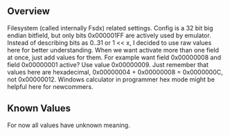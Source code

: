 ## Overview
Filesystem (called internally Fsdx) related settings. Config is a 32 bit big endian bitfield, but only bits 0x000001FF are actively used by emulator. Instead of describing bits as 0..31 or 1 << x, I decided to use raw values here for better understanding.
When we want activate more than one field at once, just add values for them. For example want field 0x00000008 and field 0x00000001 active? Use value 0x00000009. Just remember that values here are hexadecimal, 0x00000004 + 0x00000008 = 0x0000000C, not 0x00000012. Windows calculator in programmer hex mode might be helpful here for newcommers.

## Known Values
For now all values have unknown meaning. 
